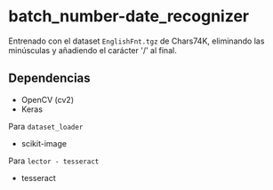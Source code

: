 # batch_number-date_recognizer

Entrenado con el dataset `EnglishFnt.tgz` de Chars74K, eliminando las minúsculas y añadiendo el carácter '/' al final.

Dependencias
--------
* OpenCV (cv2)
* Keras

Para `dataset_loader`
* scikit-image

Para `lector - tesseract`
* tesseract
